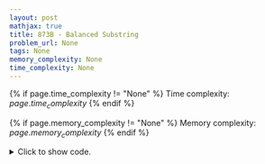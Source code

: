```yaml
---
layout: post
mathjax: true
title: 873B - Balanced Substring
problem_url: None
tags: None
memory_complexity: None
time_complexity: None
---
```




{% if page.time_complexity != "None" %}
Time complexity: ${{ page.time_complexity }}$
{% endif %}

{% if page.memory_complexity != "None" %}
Memory complexity: ${{ page.memory_complexity }}$
{% endif %}

<details>
<summary>
<p style="display:inline">Click to show code.</p>
</summary>
```cpp
{% raw %}
using namespace std;
using ll = long long;
using ii = pair<int, int>;
using vi = vector<int>;
int solve1(vi a)
{
    int n = (int)a.size(), ans = 0;
    for (int l = 0; l < n - 1; ++l)
        for (int r = l + 1; r < n; ++r)
            if (accumulate(a.begin() + l, a.begin() + r + 1, 0) == 0)
                ans = max(ans, (r - l + 1));
    return ans;
}
vi prefix_sum(vi a)
{
    int n = (int)a.size();
    vi pa(n);
    for (int i = 0; i < n; ++i)
        pa[i] = a[i] + (i == 0 ? 0 : pa[i - 1]);
    return pa;
}
int solve2(vi a)
{
    int n = (int)a.size(), ans = 0;
    vi pa = prefix_sum(a);
    auto sum = [&pa](int l, int r) { return pa[r] - (l == 0 ? 0 : pa[l - 1]); };
    for (int l = 0; l < n - 1; ++l)
        for (int r = l + 1; r < n; ++r)
            if (sum(l, r) == 0)
                ans = max(ans, (r - l + 1));
    return ans;
}
int solve3(vi a)
{
    int n = (int)a.size(), ans = 0;
    map<int, int> sum_ix;
    sum_ix[0] = -1;
    int ps = 0;
    for (int i = 0; i < n; ++i)
    {
        ps += a[i];
        if (sum_ix.find(ps) == sum_ix.end())
            sum_ix[ps] = i;
        else
            ans = max(ans, i - sum_ix[ps]);
    }
    return ans;
}
int main(void)
{
    int n;
    string s;
    cin >> n >> s;
    vi a(n);
    transform(s.begin(), s.end(), a.begin(), [](char c) { return c == '0' ? -1 : +1; });
    cout << solve3(a) << endl;
    return 0;
}

{% endraw %}
```
</details>

